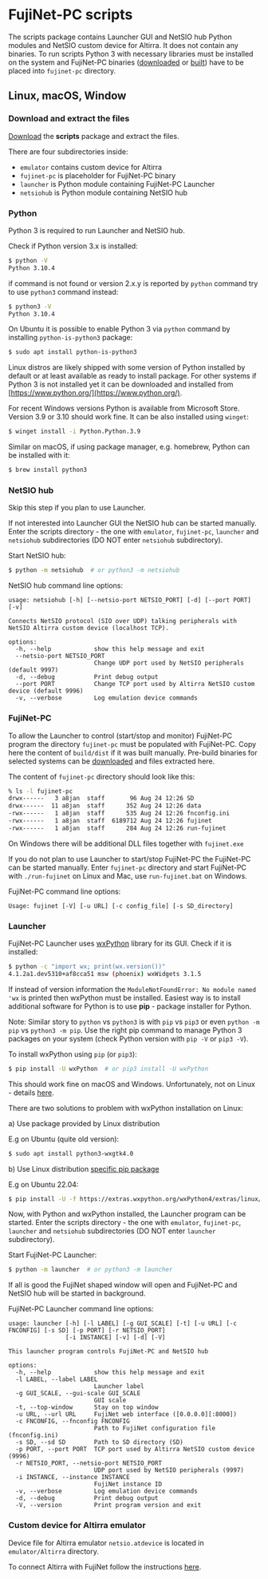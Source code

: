 # FujiNet-PC scripts

The scripts package contains Launcher GUI and NetSIO hub Python modules and NetSIO custom device for Altirra. It does not contain any binaries. To run scripts Python 3 with necessary libraries must be installed on the system and FujiNet-PC binaries ([downloaded](https://github.com/FujiNetWIFI/fujinet-pc/releases) or [built](https://github.com/FujiNetWIFI/fujinet-pc#build-instructions)) have to be placed into `fujinet-pc` directory.

## Linux, macOS, Window

### Download and extract the files

[Download](https://github.com/a8jan/fujinet-pc-launcher/releases/latest) the **scripts** package and extract the files.

There are four subdirectories inside:

* `emulator` contains custom device for Altirra
* `fujinet-pc` is placeholder for FujiNet-PC binary
* `launcher` is Python module containing FujiNet-PC Launcher
* `netsiohub` is Python module containing NetSIO hub

### Python

Python 3 is required to run Launcher and NetSIO hub.

Check if Python version 3.x is installed:

```sh
$ python -V
Python 3.10.4
```

if command is not found or version 2.x.y is reported by `python` command try to use `python3` command instead:

```sh
$ python3 -V
Python 3.10.4
```

On Ubuntu it is possible to enable Python 3 via `python` command by installing `python-is-python3` package:
```sh
$ sudo apt install python-is-python3
```

Linux distros are likely shipped with some version of Python installed by default or at least available as ready to install package. For other systems if Python 3 is not installed yet it can be downloaded and installed from [https://www.python.org/](https://www.python.org/).

For recent Windows versions Python is available from Microsoft Store. Version 3.9 or 3.10 should work fine. It can be also installed using `winget`:

```sh
$ winget install -i Python.Python.3.9
```

Similar on macOS, if using package manager, e.g. homebrew, Python can be installed with it:

```sh
$ brew install python3
```

### NetSIO hub

Skip this step if you plan to use Launcher.

If not interested into Launcher GUI the NetSIO hub can be started manually. Enter the scripts directory - the one with `emulator`, `fujinet-pc`, `launcher` and `netsiohub` subdirectories (DO NOT enter `netsiohub` subdirectory).

Start NetSIO hub:

```sh
$ python -m netsiohub  # or python3 -m netsiohub
```

NetSIO hub command line options:

```
usage: netsiohub [-h] [--netsio-port NETSIO_PORT] [-d] [--port PORT] [-v]

Connects NetSIO protocol (SIO over UDP) talking peripherals with NetSIO Altirra custom device (localhost TCP).

options:
  -h, --help            show this help message and exit
  --netsio-port NETSIO_PORT
                        Change UDP port used by NetSIO peripherals (default 9997)
  -d, --debug           Print debug output
  --port PORT           Change TCP port used by Altirra NetSIO custom device (default 9996)
  -v, --verbose         Log emulation device commands
```

### FujiNet-PC

To allow the Launcher to control (start/stop and monitor) FujiNet-PC program the directory `fujinet-pc` must be populated with FujiNet-PC. Copy here the content of `build/dist` if it was built manually. Pre-build binaries for selected systems can be [downloaded](https://github.com/FujiNetWIFI/fujinet-firmware/releases) and files extracted here.

The content of `fujinet-pc` directory should look like this:

```sh
% ls -l fujinet-pc
drwx------   3 a8jan  staff       96 Aug 24 12:26 SD
drwx------  11 a8jan  staff      352 Aug 24 12:26 data
-rwx------   1 a8jan  staff      535 Aug 24 12:26 fnconfig.ini
-rwx------   1 a8jan  staff  6189712 Aug 24 12:26 fujinet
-rwx------   1 a8jan  staff      284 Aug 24 12:26 run-fujinet
```
On Windows there will be additional DLL files together with `fujinet.exe`

If you do not plan to use Launcher to start/stop FujiNet-PC the FujiNet-PC can be started manually. Enter `fujinet-pc` directory and start FujiNet-PC with `./run-fujinet` on Linux and Mac, use `run-fujinet.bat` on Windows.

FujiNet-PC command line options:

```
Usage: fujinet [-V] [-u URL] [-c config_file] [-s SD_directory]
```

### Launcher

FujiNet-PC Launcher uses [wxPython](https://wxpython.org/) library for its GUI. Check if it is installed:

```sh
$ python -c "import wx; print(wx.version())"
4.1.2a1.dev5310+af8cca51 msw (phoenix) wxWidgets 3.1.5
```

If instead of version information the `ModuleNotFoundError: No module named 'wx` is printed then wxPython must be installed. Easiest way is to install additional software for Python is to use **pip** - package installer for Python.

Note: Similar story to `python` vs `python3` is with `pip` vs `pip3` or even `python -m pip` vs `python3 -m pip`. Use the right pip command to manage Python 3 packages on your system (check Python version with `pip -V` or `pip3 -V`).

To install wxPython using `pip` (or `pip3`):

```sh
$ pip install -U wxPython  # or pip3 install -U wxPython
```

This should work fine on macOS and Windows. Unfortunately, not on Linux - details [here](https://wxpython.org/pages/downloads/).

There are two solutions to problem with wxPython installation on Linux:

a) Use package provided by Linux distribution

E.g on Ubuntu (quite old version):
```sh
$ sudo apt install python3-wxgtk4.0
```

b) Use Linux distribution [specific pip package](https://extras.wxpython.org/wxPython4/extras/linux/gtk3/)

E.g on Ubuntu 22.04:
```sh
$ pip install -U -f https://extras.wxpython.org/wxPython4/extras/linux/gtk3/ubuntu-22.04/ wxPython
```

Now, with Python and wxPython installed, the Launcher program can be started. Enter the scripts directory - the one with `emulator`, `fujinet-pc`, `launcher` and `netsiohub` subdirectories (DO NOT enter `launcher` subdirectory).

Start FujiNet-PC Launcher:

```sh
$ python -m launcher  # or python3 -m launcher
```

If all is good the FujiNet shaped window will open and FujiNet-PC and NetSIO hub will be started in background.


FujiNet-PC Launcher command line options:

```
usage: launcher [-h] [-l LABEL] [-g GUI_SCALE] [-t] [-u URL] [-c FNCONFIG] [-s SD] [-p PORT] [-r NETSIO_PORT]
                [-i INSTANCE] [-v] [-d] [-V]

This launcher program controls FujiNet-PC and NetSIO hub

options:
  -h, --help            show this help message and exit
  -l LABEL, --label LABEL
                        Launcher label
  -g GUI_SCALE, --gui-scale GUI_SCALE
                        GUI scale
  -t, --top-window      Stay on top window
  -u URL, --url URL     FujiNet web interface ([0.0.0.0][:8000])
  -c FNCONFIG, --fnconfig FNCONFIG
                        Path to FujiNet configuration file (fnconfig.ini)
  -s SD, --sd SD        Path to SD directory (SD)
  -p PORT, --port PORT  TCP port used by Altirra NetSIO custom device (9996)
  -r NETSIO_PORT, --netsio-port NETSIO_PORT
                        UDP port used by NetSIO peripherals (9997)
  -i INSTANCE, --instance INSTANCE
                        FujiNet instance ID
  -v, --verbose         Log emulation device commands
  -d, --debug           Print debug output
  -V, --version         Print program version and exit
```


### Custom device for Altirra emulator

Device file for Altirra emulator `netsio.atdevice` is located in `emulator/Altirra` directory.

To connect Altirra with FujiNet follow the instructions [here](Install.md#4-connect-altirra-with-fujinet).
